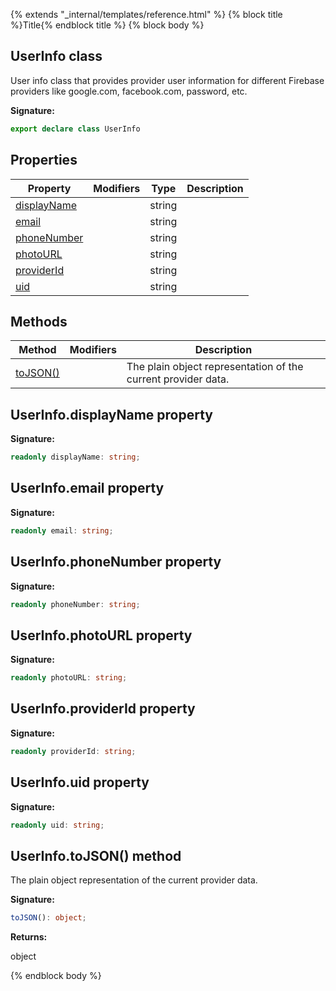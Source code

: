 {% extends "_internal/templates/reference.html" %}
{% block title %}Title{% endblock title %}
{% block body %}

## UserInfo class

User info class that provides provider user information for different Firebase providers like google.com, facebook.com, password, etc.

<b>Signature:</b>

```typescript
export declare class UserInfo 
```

## Properties

|  Property | Modifiers | Type | Description |
|  --- | --- | --- | --- |
|  [displayName](./firebase-admin_.userinfo.md#userinfodisplayname_property) |  | string |  |
|  [email](./firebase-admin_.userinfo.md#userinfoemail_property) |  | string |  |
|  [phoneNumber](./firebase-admin_.userinfo.md#userinfophonenumber_property) |  | string |  |
|  [photoURL](./firebase-admin_.userinfo.md#userinfophotourl_property) |  | string |  |
|  [providerId](./firebase-admin_.userinfo.md#userinfoproviderid_property) |  | string |  |
|  [uid](./firebase-admin_.userinfo.md#userinfouid_property) |  | string |  |

## Methods

|  Method | Modifiers | Description |
|  --- | --- | --- |
|  [toJSON()](./firebase-admin_.userinfo.md#userinfotojson_method) |  |  The plain object representation of the current provider data. |

## UserInfo.displayName property

<b>Signature:</b>

```typescript
readonly displayName: string;
```

## UserInfo.email property

<b>Signature:</b>

```typescript
readonly email: string;
```

## UserInfo.phoneNumber property

<b>Signature:</b>

```typescript
readonly phoneNumber: string;
```

## UserInfo.photoURL property

<b>Signature:</b>

```typescript
readonly photoURL: string;
```

## UserInfo.providerId property

<b>Signature:</b>

```typescript
readonly providerId: string;
```

## UserInfo.uid property

<b>Signature:</b>

```typescript
readonly uid: string;
```

## UserInfo.toJSON() method

 The plain object representation of the current provider data.

<b>Signature:</b>

```typescript
toJSON(): object;
```
<b>Returns:</b>

object

{% endblock body %}
